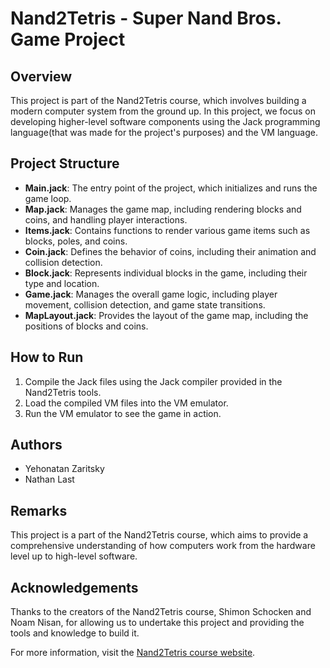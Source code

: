 # Nand2Tetris - Super Nand Bros. Game Project

## Overview

This project is part of the Nand2Tetris course, which involves building a modern computer system from the ground up. In this project, we focus on developing higher-level software components using the Jack programming language(that was made for the project's purposes) and the VM language.

## Project Structure

- **Main.jack**: The entry point of the project, which initializes and runs the game loop.
- **Map.jack**: Manages the game map, including rendering blocks and coins, and handling player interactions.
- **Items.jack**: Contains functions to render various game items such as blocks, poles, and coins.
- **Coin.jack**: Defines the behavior of coins, including their animation and collision detection.
- **Block.jack**: Represents individual blocks in the game, including their type and location.
- **Game.jack**: Manages the overall game logic, including player movement, collision detection, and game state transitions.
- **MapLayout.jack**: Provides the layout of the game map, including the positions of blocks and coins.

## How to Run

1. Compile the Jack files using the Jack compiler provided in the Nand2Tetris tools.
2. Load the compiled VM files into the VM emulator.
3. Run the VM emulator to see the game in action.

## Authors

- Yehonatan Zaritsky
- Nathan Last 

## Remarks

This project is a part of the Nand2Tetris course, which aims to provide a comprehensive understanding of how computers work from the hardware level up to high-level software.

## Acknowledgements

Thanks to the creators of the Nand2Tetris course, Shimon Schocken and Noam Nisan, for allowing us to undertake this project and providing the tools and knowledge to build it. 

For more information, visit the [Nand2Tetris course website](https://www.nand2tetris.org).
